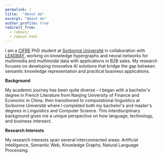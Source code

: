 ```yaml
---
permalink: /
title:  "About me"
excerpt: "About me"
author_profile: true
redirect_from: 
  - /about/
  - /about.html
---
```


I am a [CIFRE](https://www.enseignementsup-recherche.gouv.fr/fr/les-cifre-46510) PhD student at [Sorbonne Université](https://www.enseignementsup-recherche.gouv.fr/fr/les-cifre-46510) in collaboration with [LEADBAY](https://www.leadbay.ai), working on knowledge hypergraphs and neural networks for multimedia and multimodal data with applications in B2B sales. My research focuses on developing innovative AI solutions that bridge the gap between semantic knowledge representation and practical business applications.

**Background**

My academic journey has been quite diverse – I began with a bachelor's degree in French Literature from Nanjing University of Finance and Economic in China, then transitioned to computational linguistics at Sorbonne Université where I completed both my bachelor's and master's degrees in Linguistics and Computer Science. This interdisciplinary background gives me a unique perspective on how language, technology, and business intersect.

**Research Interests**

My research interests span several interconnected areas:
Artificial Intelligence, Semantic Web, Knowledge Graphs, Natural Language Processing.

